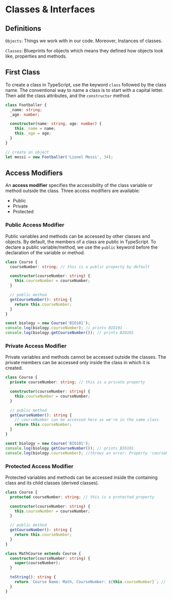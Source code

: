 # Classes & Interfaces

## Definitions

`Objects`: Things we work with in our code. Moreover, Instances of classes.

`Classes`: Blueprints for objects which means they defined how objects look like, properties and methods.

## First Class

To create a class in TypeScript, use the keyword `class` followed by the class name. The conventional way to name a class is to start with a capital letter. Then add the class attributes, and the `constructor` method.

```ts
class Footballer {
  _name: string;
  _age: number;

  constructor(name: string, age: number) {
    this._name = name;
    this._age = age;
  }
}

// create an object
let messi = new Footballer('Lionel Messi', 34);
```

## Access Modifiers

An **access modifier** specifies the accessibility of the class variable or method outside the class. Three access modifiers are available:

- Public
- Private
- Protected

### Public Access Modifier

Public variables and methods can be accessed by other classes and objects. By default, the members of a class are public in TypeScript. To declare a public variable/method, we use the `public` keyword before the declaration of the variable or method.

```ts
class Course {
  courseNumber: string; // this is a public property by default

  constructor(courseNumber: string) {
    this.courseNumber = courseNumber;
  }

  // public method
  getCourseNumber(): string {
    return this.courseNumber;
  }
}

const biology = new Course('BIO101');
console.log(biology.courseNumber); // prints BIO101
console.log(biology.getCourseNumber()); // prints BIO101
```

### Private Access Modifier

Private variables and methods cannot be accessed outside the classes. The private members can be accessed only inside the class in which it is created.

```ts
class Course {
  private courseNumber: string; // this is a private property

  constructor(courseNumber: string) {
    this.courseNumber = courseNumber;
  }

  // public method
  getCourseNumber(): string {
    // courseNumber can be accessed here as we're in the same class
    return this.courseNumber;
  }
}

const biology = new Course('BIO101');
console.log(biology.getCourseNumber()); // prints BIO101
console.log(biology.courseNumber); //throws an error: Property 'courseNumber' is private and only accessible within class 'Course'.
```

### Protected Access Modifier

Protected variables and methods can be accessed inside the containing class and its child classes (derived classes).

```ts
class Course {
  protected courseNumber: string; // this is a protected property

  constructor(courseNumber: string) {
    this.courseNumber = courseNumber;
  }

  // public method
  getCourseNumber(): string {
    return this.courseNumber;
  }
}

class MathCourse extends Course {
  constructor(courseNumber: string) {
    super(courseNumber);
  }

  toString(): string {
    return `Course Name: Math, CourseNumber: ${this.courseNumber}`; // accessible because of protected
  }
}
```
